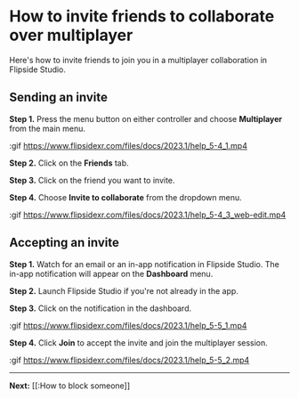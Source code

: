 # How to invite friends to collaborate over multiplayer

Here's how to invite friends to join you in a multiplayer collaboration in Flipside Studio.

## Sending an invite

**Step 1.** Press the menu button on either controller and choose **Multiplayer** from the main menu.

:gif https://www.flipsidexr.com/files/docs/2023.1/help_5-4_1.mp4

**Step 2.** Click on the **Friends** tab.

**Step 3.** Click on the friend you want to invite.

**Step 4.** Choose **Invite to collaborate** from the dropdown menu.

:gif https://www.flipsidexr.com/files/docs/2023.1/help_5-4_3_web-edit.mp4

## Accepting an invite

**Step 1.** Watch for an email or an in-app notification in Flipside Studio. The in-app notification will appear on the **Dashboard** menu.

**Step 2.** Launch Flipside Studio if you're not already in the app.

**Step 3.** Click on the notification in the dashboard.

:gif https://www.flipsidexr.com/files/docs/2023.1/help_5-5_1.mp4

**Step 4.** Click **Join** to accept the invite and join the multiplayer session.

:gif https://www.flipsidexr.com/files/docs/2023.1/help_5-5_2.mp4

---

**Next:** [[:How to block someone]]
